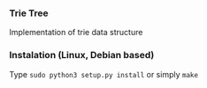 ### Trie Tree
Implementation of trie data structure

### Instalation (Linux, Debian based)
Type `sudo python3 setup.py install` or simply `make`
